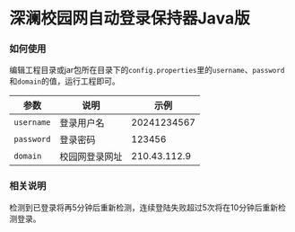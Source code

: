 # 深澜校园网自动登录保持器Java版
### 如何使用
编辑工程目录或jar包所在目录下的`config.properties`里的`username`、`password`和`domain`的值，运行工程即可。

| 参数         | 说明      | 示例           |
|------------|---------|--------------|
| `username` | 登录用户名   | 20241234567  |
| `password` | 登录密码    | 123456       |
| `domain`   | 校园网登录网址 | 210.43.112.9 |

### 相关说明
检测到已登录将再5分钟后重新检测，连续登陆失败超过5次将在10分钟后重新检测登录。